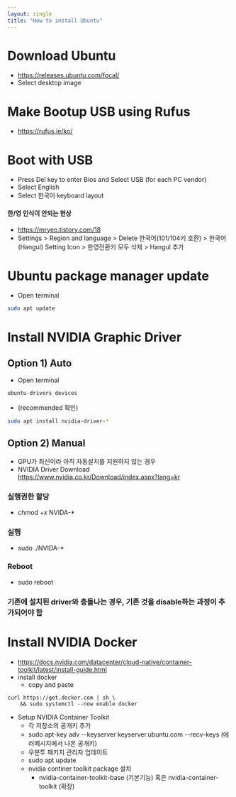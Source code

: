```yaml
---
layout: single
title: "How to install Ubuntu"
---
```


# Download Ubuntu
- https://releases.ubuntu.com/focal/
- Select desktop image
  
# Make Bootup USB using Rufus
- https://rufus.ie/ko/

# Boot with USB
- Press Del key to enter Bios and Select USB (for each PC vendor)
- Select English
- Select 한국어 keyboard layout

#### 한/영 인식이 안되는 현상
- https://mryeo.tistory.com/18
- Settings > Region and language > Delete 한국어(101/104키 호환) > 한국어(Hangul) Setting Icon > 한영전환키 모두 삭제 > Hangul 추가

# Ubuntu package manager update
- Open terminal
```bash
sudo apt update
``` 

# Install NVIDIA Graphic Driver
## Option 1) Auto
- Open terminal
```bash
ubuntu-drivers devices
```
- (recommended 확인)
```bash
sudo apt install nvidia-driver-*
```

## Option 2) Manual
- GPU가 최신이라 아직 자동설치를 지원하지 않는 경우
- NVIDIA Driver Download https://www.nvidia.co.kr/Download/index.aspx?lang=kr
### 실행권한 할당
- chmod +x NVIDA-*
### 실행
- sudo ./NVIDA-*
### Reboot
- sudo reboot

### 기존에 설치된 driver와 충돌나는 경우, 기존 것을 disable하는 과정이 추가되어야 함

# Install NVIDIA Docker
- https://docs.nvidia.com/datacenter/cloud-native/container-toolkit/latest/install-guide.html
- install docker 
  - copy and paste
```
curl https://get.docker.com | sh \
    && sudo systemctl --now enable docker
```
- Setup NVIDIA Container Toolkit
  - 각 저장소의 공개키 추가
  - sudo apt-key adv --keyserver keyserver.ubuntu.com --recv-keys (에러메시지에서 나온 공개키)
  - 우분투 패키지 관리자 업데이트
  - sudo apt update
  - nvidia continer toolkit package 설치
    - nvidia-container-toolkit-base (기본기능) 혹은 nvidia-container-toolkit (확장)